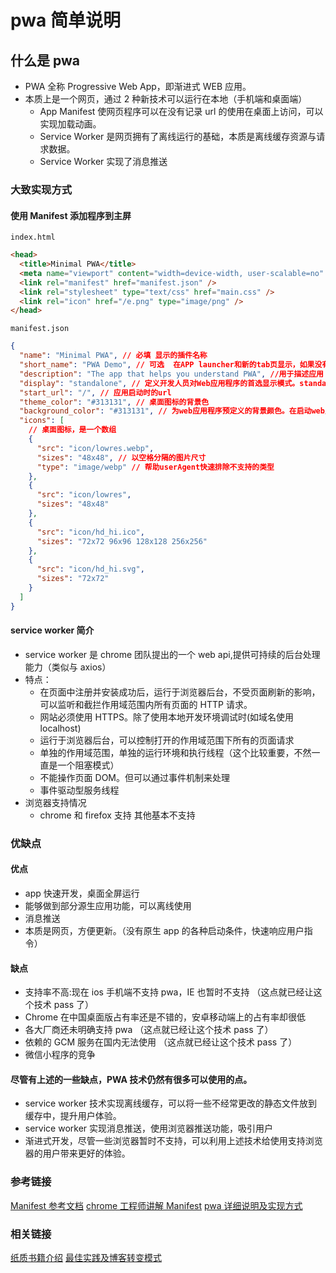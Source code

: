 # pwa 简单说明

## 什么是 pwa

- PWA 全称 Progressive Web App，即渐进式 WEB 应用。
- 本质上是一个网页，通过 2 种新技术可以运行在本地（手机端和桌面端）
  - App Manifest 使网页程序可以在没有记录 url 的使用在桌面上访问，可以实现加载动画。
  - Service Worker 是网页拥有了离线运行的基础，本质是离线缓存资源与请求数据。
  - Service Worker 实现了消息推送

### 大致实现方式

#### 使用 Manifest 添加程序到主屏

`index.html`

```html
<head>
  <title>Minimal PWA</title>
  <meta name="viewport" content="width=device-width, user-scalable=no" />
  <link rel="manifest" href="manifest.json" />
  <link rel="stylesheet" type="text/css" href="main.css" />
  <link rel="icon" href="/e.png" type="image/png" />
</head>
```

`manifest.json`

```json
{
  "name": "Minimal PWA", // 必填 显示的插件名称
  "short_name": "PWA Demo", // 可选  在APP launcher和新的tab页显示，如果没有设置，则使用name
  "description": "The app that helps you understand PWA", //用于描述应用
  "display": "standalone", // 定义开发人员对Web应用程序的首选显示模式。standalone模式会有单独的
  "start_url": "/", // 应用启动时的url
  "theme_color": "#313131", // 桌面图标的背景色
  "background_color": "#313131", // 为web应用程序预定义的背景颜色。在启动web应用程序和加载应用程序的内容之间创建了一个平滑的过渡。
  "icons": [
    // 桌面图标，是一个数组
    {
      "src": "icon/lowres.webp",
      "sizes": "48x48", // 以空格分隔的图片尺寸
      "type": "image/webp" // 帮助userAgent快速排除不支持的类型
    },
    {
      "src": "icon/lowres",
      "sizes": "48x48"
    },
    {
      "src": "icon/hd_hi.ico",
      "sizes": "72x72 96x96 128x128 256x256"
    },
    {
      "src": "icon/hd_hi.svg",
      "sizes": "72x72"
    }
  ]
}
```

#### service worker 简介

- service worker 是 chrome 团队提出的一个 web api,提供可持续的后台处理能力（类似与 axios）
- 特点：
  - 在页面中注册并安装成功后，运行于浏览器后台，不受页面刷新的影响，可以监听和截拦作用域范围内所有页面的 HTTP 请求。
  - 网站必须使用 HTTPS。除了使用本地开发环境调试时(如域名使用 localhost)
  - 运行于浏览器后台，可以控制打开的作用域范围下所有的页面请求
  - 单独的作用域范围，单独的运行环境和执行线程（这个比较重要，不然一直是一个阻塞模式）
  - 不能操作页面 DOM。但可以通过事件机制来处理
  - 事件驱动型服务线程
- 浏览器支持情况
  - chrome 和 firefox 支持 其他基本不支持

### 优缺点

#### 优点

- app 快速开发，桌面全屏运行
- 能够做到部分源生应用功能，可以离线使用
- 消息推送
- 本质是网页，方便更新。（没有原生 app 的各种启动条件，快速响应用户指令）

#### 缺点

- 支持率不高:现在 ios 手机端不支持 pwa，IE 也暂时不支持 （这点就已经让这个技术 pass 了）
- Chrome 在中国桌面版占有率还是不错的，安卓移动端上的占有率却很低
- 各大厂商还未明确支持 pwa （这点就已经让这个技术 pass 了）
- 依赖的 GCM 服务在国内无法使用 （这点就已经让这个技术 pass 了）
- 微信小程序的竞争

#### 尽管有上述的一些缺点，PWA 技术仍然有很多可以使用的点。

- service worker 技术实现离线缓存，可以将一些不经常更改的静态文件放到缓存中，提升用户体验。
- service worker 实现消息推送，使用浏览器推送功能，吸引用户
- 渐进式开发，尽管一些浏览器暂时不支持，可以利用上述技术给使用支持浏览器的用户带来更好的体验。

### 参考链接

[Manifest 参考文档](https://developer.mozilla.org/zh-CN/docs/Web/Manifest)
[chrome 工程师讲解 Manifest](https://developers.google.cn/web/showcase/2015/chrome-dev-summit)
[pwa 详细说明及实现方式](https://segmentfault.com/a/1190000012353473)

### 相关链接

[纸质书籍介绍](https://github.com/SangKa/PWA-Book-CN)
[最佳实践及博客转变模式](https://lzw.me/a/pwa-service-worker.html)
